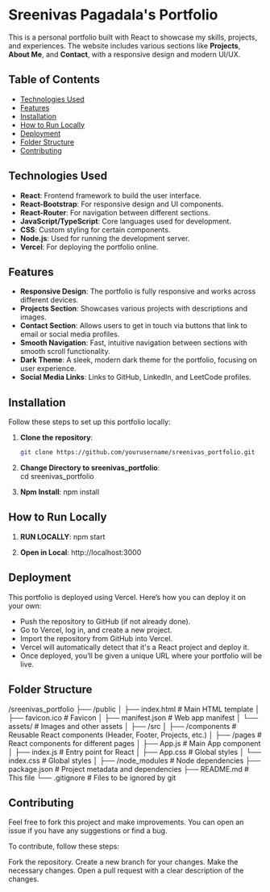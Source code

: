 # Sreenivas Pagadala's Portfolio

This is a personal portfolio built with React to showcase my skills, projects, and experiences. The website includes various sections like **Projects**, **About Me**, and **Contact**, with a responsive design and modern UI/UX.

## Table of Contents
- [Technologies Used](#technologies-used)
- [Features](#features)
- [Installation](#installation)
- [How to Run Locally](#how-to-run-locally)
- [Deployment](#deployment)
- [Folder Structure](#folder-structure)
- [Contributing](#contributing)

## Technologies Used
- **React**: Frontend framework to build the user interface.
- **React-Bootstrap**: For responsive design and UI components.
- **React-Router**: For navigation between different sections.
- **JavaScript/TypeScript**: Core languages used for development.
- **CSS**: Custom styling for certain components.
- **Node.js**: Used for running the development server.
- **Vercel**: For deploying the portfolio online.

## Features
- **Responsive Design**: The portfolio is fully responsive and works across different devices.
- **Projects Section**: Showcases various projects with descriptions and images.
- **Contact Section**: Allows users to get in touch via buttons that link to email or social media profiles.
- **Smooth Navigation**: Fast, intuitive navigation between sections with smooth scroll functionality.
- **Dark Theme**: A sleek, modern dark theme for the portfolio, focusing on user experience.
- **Social Media Links**: Links to GitHub, LinkedIn, and LeetCode profiles.

## Installation

Follow these steps to set up this portfolio locally:

1. **Clone the repository**:

   ```bash
   git clone https://github.com/yourusername/sreenivas_portfolio.git
2. **Change Directory to sreenivas_portfolio**:   
cd sreenivas_portfolio

3. **Npm Install**:
npm install


## How to Run Locally
1. **RUN LOCALLY**:
npm start

2. **Open in Local**:
http://localhost:3000

## Deployment
This portfolio is deployed using Vercel. Here’s how you can deploy it on your own:

- Push the repository to GitHub (if not already done).
- Go to Vercel, log in, and create a new project.
- Import the repository from GitHub into Vercel.
- Vercel will automatically detect that it's a React project and deploy it.
- Once deployed, you’ll be given a unique URL where your portfolio will be live.

## Folder Structure

/sreenivas_portfolio
├── /public
│   ├── index.html             # Main HTML template
│   ├── favicon.ico            # Favicon
│   ├── manifest.json          # Web app manifest
│   └── assets/                # Images and other assets
│
├── /src
│   ├── /components            # Reusable React components (Header, Footer, Projects, etc.)
│   ├── /pages                 # React components for different pages
│   ├── App.js                 # Main App component
│   ├── index.js               # Entry point for React
│   ├── App.css                # Global styles
│   └── index.css              # Global styles
│
├── /node_modules              # Node dependencies
├── package.json               # Project metadata and dependencies
├── README.md                  # This file
└── .gitignore                 # Files to be ignored by git

## Contributing
Feel free to fork this project and make improvements. You can open an issue if you have any suggestions or find a bug.

To contribute, follow these steps:

Fork the repository.
Create a new branch for your changes.
Make the necessary changes.
Open a pull request with a clear description of the changes.





 
